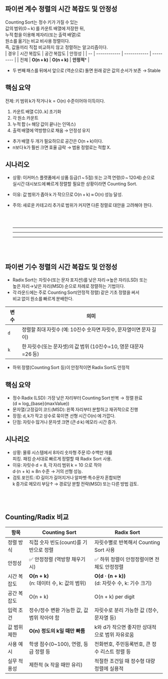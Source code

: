 ## 파이썬 계수 정렬의 시간 복잡도 및 안정성
Counting Sort는 정수 키가 가질 수 있는 <br>
값의 범위(0 ~ k) 를 카운트 배열에 저장한 뒤, <br>
누적 합을 이용해 제자리(또는 출력 배열)로 <br>
원소를 옮기는 비교 비사용 정렬이다. <br>
즉, 값들끼리 직접 비교하지 않고 정렬하는 알고리즘이다.
<br>
| 경우 | 시간 복잡도       | 공간 복잡도       | 안정성       |
| -- | ------------ | ------------ | --------- |
| 전체 | **O(n + k)** | **O(n + k)** | **안정적**\* |

- 두 번째 패스를 뒤에서 앞으로 (역순으로) 돌면 원래 같은 값의 순서가 보존 → Stable<br>

## 핵심 요약 <br>
전제: 키 범위 k가 작거나 k = O(n) 수준이어야 이득이다. <br>
1. 카운트 배열 C[0..k] 초기화<br>
2. 각 원소 카운트<br>
3. 누적 합 (= 해당 값이 끝나는 인덱스)<br>
4. 출력 배열에 역방향으로 채움 → 안정성 유지<br>
- 추가 배열 두 개가 필요하므로 공간은 O(n + k)이다.<br>
- n보다 k가 훨씬 크면 효율 급락 → 범용 정렬로는 적합 X.<br>

## 시나리오 
- 상황: 이커머스 플랫폼에서 상품 등급(1 ~ 5점) 또는 고객 연령(0 ~ 120세) 순으로 <br>
실시간 대시보드에 빠르게 정렬할 필요한 상황이라면 Counting Sort. <br>
- 이유: 값 범위가 좁아 k 가 작으므로 O(n + k) ≈ O(n) 성능 달성. <br>
- 주의: 새로운 카테고리 추가로 범위가 커지면 다른 정렬로 대안을 고려해야 한다.

  <br><br>
  
  ---
  ---
  ---
  <br><br>

## 파이썬 기수 정렬의 시간 복잡도 및 안정성
- Radix Sort는 자릿수(또는 문자 포지션)를 낮은 자리→높은 자리(LSD) 또는 <br>
높은 자리→낮은 자리(MSD) 순으로 차례로 정렬하는 기법이다.<br>
- 각 라운드에는 주로 Counting Sort(안정적 정렬) 같은 기초 정렬을 써서<br>
비교 없이 원소를 빠르게 분배한다.<br>

| 변수  | 의미                                         |
| --- | ------------------------------------------ |
| `d` | 정렬할 최대 자릿수 (예: 10진수 숫자면 자릿수, 문자열이면 문자 길이)  |
| `k` | 한 자릿수(또는 문자셋)의 값 범위 (10진수=10, 영문 대문자=26 등) |

- 하위 정렬(Counting Sort 등)이 안정적이면 Radix Sort도 안정적<br>

## 핵심 요약
- 정수 Radix (LSD): 가장 낮은 자리부터 Counting Sort 반복 → 정렬 완료<br>
(d ≈ log_{base}(maxValue)) <br>
- 문자열/고정길이 코드(MSD): 왼쪽 자리부터 분할하고 재귀적으로 진행<br>
- 장점: d, k가 작고 상수로 묶이면 선형 시간 O(n) 에 가깝다.<br>
- 단점: 자릿수 많거나 문자셋 크면 (큰 d·k) 메모리·시간 증가.<br>

## 시나리오 
- 상황: 물류 시스템에서 8자리 숫자형 주문 ID 수백만 개를<br>
피킹. 패킹 순서대로 빠르게 정렬할 때 Radix Sort 사용.<br>
- 이유: 자릿수 d = 8, 각 자리 범위 k = 10 으로 작아<br>
d·(n + k) ≈ 8n 수준 → 거의 선형 성능.<br>
- 검토 포인트: ID 길이가 길어지거나 알파벳·특수문자 혼합되면<br>
k 증가로 메모리 부담↑ → 경로당 분할 전략(MSD) 또는 다른 방법 검토.<br>
<br><br><br>

## Counting/Radix 비교
| 항목       | **Counting Sort**                    | **Radix Sort**                             |
| -------- | ------------------------------------ | ------------------------------------------ |
| 정렬 방식    | 직접 숫자 빈도(count)를 기반으로 정렬             | 자릿수별로 반복해서 Counting Sort 사용                |                               |
| 안정성      | ✅ 안정정렬 (역방향 채우기 시)                   | ✅ 하위 정렬이 안정정렬이면 전체도 안정정렬                   |
| 시간 복잡도   | **O(n + k)**<br>(n: 데이터 수, k: 값의 범위) | **O(d · (n + k))**<br>(d: 자릿수 수, k: 기수 크기) |
| 공간 복잡도   | O(n + k)                             | O(n + k) per digit                         |
| 입력 조건    | 정수/정수 변환 가능한 값, 값 범위 작아야 함           | 자릿수로 분리 가능한 값 (정수, 문자열 등)                  |
| 값 범위 제한  | **O(n) 정도의 k일 때만 빠름**                | k와 d가 작으면 좋지만 상대적으로 범위 자유로움                |
| 사용 예시    | 학생 점수(0\~100), 연령, 등급 정렬 등           | 전화번호, 주민등록번호, 큰 정수 리스트 정렬 등                |
| 실무 적용성   | 제한적 (k 작을 때만 유리)                     | 적절한 조건일 때 정수형 대량 정렬에 실용적                   |

